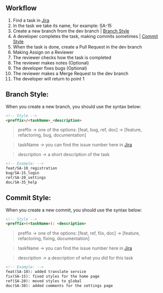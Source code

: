 ## Workflow

1. Find a task in [Jira](https://jumedi.atlassian.net/browse "Issues")
2. In the task we take its name, for example: SA-15
3. Create a new branch from the dev branch | [Branch Style](#branch-style)
4. A developer completes the task, making commits sometimes | [Commit Style](#commit-style)
5. When the task is done, create a Pull Request in the dev branch
6. Making Assign on a Reviewer
7. The reviewer checks how the task is completed
8. The reviewer makes notes (Optional)
9. The developer fixes bugs (Optional)
10. The reviewer makes a Merge Request to the dev branch
11. The developer will return to point 1

## Branch Style:
When you create a new branch, you should use the syntax below:

```html
<!-- Style -->
<preffix>/<taskName>_<description>
```

> preffix -> one of the options: [feat, bug, ref, doc] -> [feature, refactoring, bug, documentation]

> taskName -> you can find the issue number here in [Jira](https://jumedi.atlassian.net/browse "Issues")

> description -> a short description of the task

```html
<!-- Example: -->
feat/SA-10_registration
bug/SA-15_login
ref/SA-20_settings
doc/SA-35_help
```

## Commit Style:
When you create a new commit, you should use the syntax below:

```html
<!-- Style -->
<preffix>(<taskName>): <description>
```

> preffix -> one of the options: [feat, ref, fiix, doc] -> [feature, refactoring, fixing, documentation]

> taskName -> you can find the issue number here in [Jira](https://jumedi.atlassian.net/browse "Issues")

> description -> a description of what you did for this task

```html
<!-- Example: -->
feat(SA-10): added translate service
fix(SA-15): fixed styles for the home page
ref(SA-20): moved styles to global
doc(SA-30): added comments for the settings page
```
